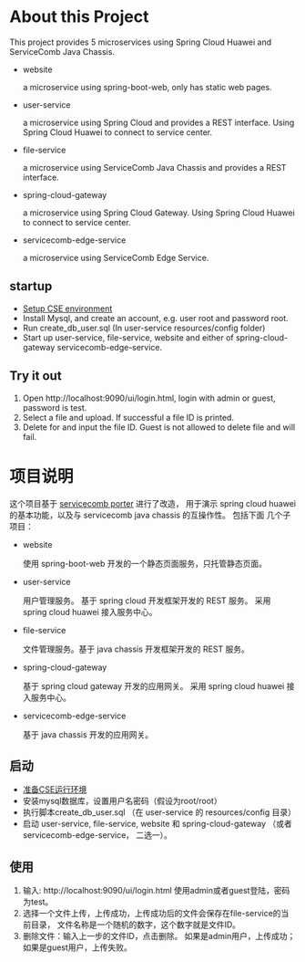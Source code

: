 # About this Project
This project provides 5 microservices using Spring Cloud Huawei and ServiceComb Java Chassis.

* website
  
  a microservice using spring-boot-web, only has static web pages.
  
* user-service
  
  a microservice using Spring Cloud and provides a REST interface.  Using Spring Cloud Huawei 
  to connect to service center.

* file-service

  a microservice using ServiceComb Java Chassis and provides a REST interface. 

* spring-cloud-gateway

  a microservice using Spring Cloud Gateway. Using Spring Cloud Huawei to connect to service center.

* servicecomb-edge-service
  
   a microservice using ServiceComb Edge Service.  


## startup
  * [Setup CSE environment](../CSE-ENV_CN.md)
  * Install Mysql, and create an account, e.g. user root and password root.
  * Run create_db_user.sql (In user-service resources/config folder)
  * Start up user-service, file-service, website and either of spring-cloud-gateway 
   servicecomb-edge-service.
   
## Try it out

  1. Open http://localhost:9090/ui/login.html, login with admin or guest, password is test.
  2. Select a file and upload. If successful a file ID is printed.
  3. Delete for and input the file ID. Guest is not allowed to delete file and will fail. 
 
   
# 项目说明

这个项目基于 [servicecomb porter](https://docs.servicecomb.io/java-chassis/zh_CN/featured-topics/application-porter/)
进行了改造， 用于演示 spring cloud huawei 的基本功能，以及与 servicecomb java chassis 的互操作性。 包括下面
几个子项目：

* website
  
  使用 spring-boot-web 开发的一个静态页面服务，只托管静态页面。
  
* user-service
  
  用户管理服务。 基于 spring cloud 开发框架开发的 REST 服务。 采用 spring cloud huawei 接入服务中心。
  
* file-service

  文件管理服务。基于 java chassis 开发框架开发的 REST 服务。 
  
* spring-cloud-gateway

  基于 spring cloud gateway 开发的应用网关。 采用 spring cloud huawei 接入服务中心。
  
* servicecomb-edge-service

  基于 java chassis 开发的应用网关。 

## 启动

  * [准备CSE运行环境](../CSE-ENV_CN.md)
  * 安装mysql数据库，设置用户名密码（假设为root/root）
  * 执行脚本create_db_user.sql （在 user-service 的 resources/config 目录）
  * 启动 user-service, file-service, website 和 spring-cloud-gateway 
   （或者servicecomb-edge-service， 二选一）。

## 使用

  1. 输入: http://localhost:9090/ui/login.html 使用admin或者guest登陆，密码为test。
  2. 选择一个文件上传，上传成功，上传成功后的文件会保存在file-service的当前目录， 文件名称是一个随机的数字，这个数字就是文件ID。
  3. 删除文件：输入上一步的文件ID，点击删除。 如果是admin用户，上传成功；如果是guest用户，上传失败。
